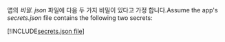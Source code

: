 <span data-ttu-id="25665-101">앱의 *비밀. json* 파일에 다음 두 가지 비밀이 있다고 가정 합니다.</span><span class="sxs-lookup"><span data-stu-id="25665-101">Assume the app's *secrets.json* file contains the following two secrets:</span></span>

[!INCLUDE[secrets.json file](secrets-json-file.md)]
